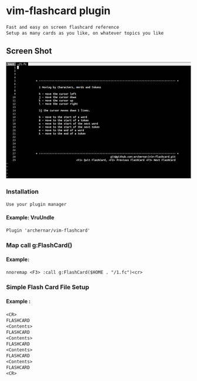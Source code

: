 # vim-flashcard plugin
    Fast and easy on screen flashcard reference
    Setup as many cards as you like, on whatever topics you like

## Screen Shot                                                                                                                   
![alt text](https://github.com/archernar/vim-flashcard/blob/main/Flashcard.png)

### Installation

    Use your plugin manager

#### Example:  VruUndle

    Plugin 'archernar/vim-flashcard'




### Map call g:FlashCard(<full path of flashcard file>)
        
#### Example:
    nnoremap <F3> :call g:FlashCard($HOME . "/1.fc")<cr>



### Simple Flash Card File Setup

#### Example :
    <CR>
    FLASHCARD
    <Contents>
    FLASHCARD
    <Contents>
    FLASHCARD
    <Contents>
    FLASHCARD
    <Contents>
    FLASHCARD
    <CR>
